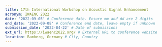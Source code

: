 ```yaml
---
title: 17th International Workshop on Acoustic Signal Enhancement
acronym: IWAENC 2022
date: '2022-09-05' # Conference date. Ensure mm and dd are 2 digits
end_date: '2022-09-08' # Conference end date, leave empty if unknown
submission_date: '2022-04-22' # Date of submissions
ext_url: https://iwaenc2022.org/ # External URL to conference website
location: Bamberg, Germany # City, Country
---
```

